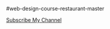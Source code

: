 #web-design-course-restaurant-master


[Subscribe My Channel](https://www.youtube.com/channel/UCaqXokF0K_S2gPIdQWxTXxg)
